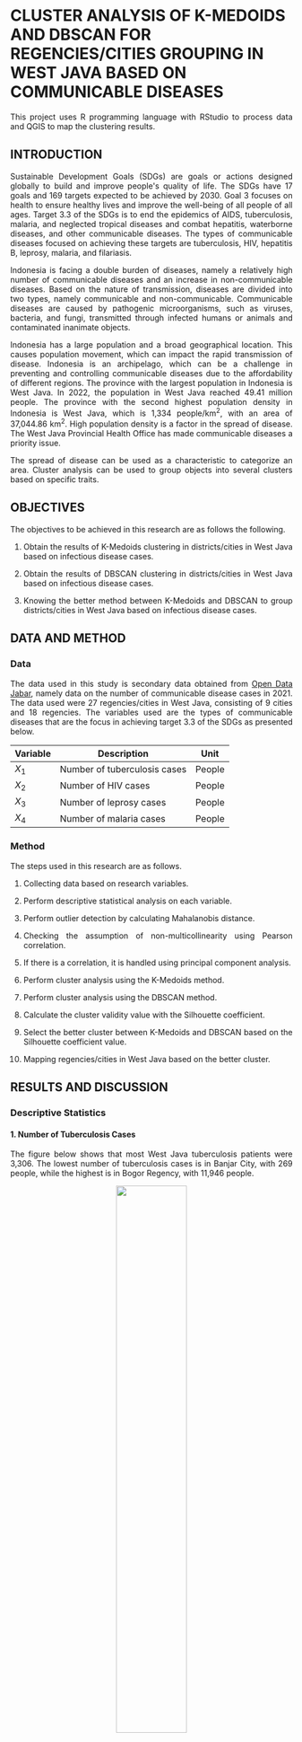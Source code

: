 # CLUSTER ANALYSIS OF K-MEDOIDS AND DBSCAN FOR REGENCIES/CITIES GROUPING IN WEST JAVA BASED ON COMMUNICABLE DISEASES
<p align="justify">
  This project uses R programming language with RStudio to process data and QGIS to map the clustering results.
</p>

## INTRODUCTION
<p align="justify">
  Sustainable Development Goals (SDGs) are goals or actions designed globally to build and improve people's quality of life. The SDGs have 17 goals and 169 targets expected to be achieved by 2030. Goal 3 focuses on health to ensure healthy lives and improve the well-being of all people of all ages. Target 3.3 of the SDGs is to end the epidemics of AIDS, tuberculosis, malaria, and neglected tropical diseases and combat hepatitis, waterborne diseases, and other communicable diseases. The types of communicable diseases focused on achieving these targets are tuberculosis, HIV, hepatitis B, leprosy, malaria, and filariasis.
</p>

<p align="justify">
  Indonesia is facing a double burden of diseases, namely a relatively high number of communicable diseases and an increase in non-communicable diseases. Based on the nature of transmission, diseases are divided into two types, namely communicable and non-communicable. Communicable diseases are caused by pathogenic microorganisms, such as viruses, bacteria, and fungi, transmitted through infected humans or animals and contaminated inanimate objects.
</p>

<p align="justify">
  Indonesia has a large population and a broad geographical location. This causes population movement, which can impact the rapid transmission of disease. Indonesia is an archipelago, which can be a challenge in preventing and controlling communicable diseases due to the affordability of different regions. The province with the largest population in Indonesia is West Java. In 2022, the population in West Java reached 49.41 million people. The province with the second highest population density in Indonesia is West Java, which is 1,334 people/km<sup>2</sup>, with an area of 37,044.86 km<sup>2</sup>. High population density is a factor in the spread of disease. The West Java Provincial Health Office has made communicable diseases a priority issue. 
</p>

<p align="justify">
  The spread of disease can be used as a characteristic to categorize an area. Cluster analysis can be used to group objects into several clusters based on specific traits.
</p>

## OBJECTIVES
The objectives to be achieved in this research are as follows the following.
1. <p align="justify">Obtain the results of K-Medoids clustering in districts/cities in West Java based on infectious disease cases.</p>
2. <p align="justify">Obtain the results of DBSCAN clustering in districts/cities in West Java based on infectious disease cases.</p>
3. <p align="justify">Knowing the better method between K-Medoids and DBSCAN to group districts/cities in West Java based on infectious disease cases.</p>

## DATA AND METHOD
### Data
<p align="justify">
  The data used in this study is secondary data obtained from <a href="https://opendata.jabarprov.go.id/id/hasil-pencarian?topic=2&region=1">Open Data Jabar</a>, namely data on the number of communicable disease cases in 2021. The data used were 27 regencies/cities in West Java, consisting of 9 cities and 18 regencies. The variables used are the types of communicable diseases that are the focus in achieving target 3.3 of the SDGs as presented below.
</p>

| Variable | Description | Unit |
| --- | --- | --- |
| $X_1$ | Number of tuberculosis cases | People |
| $X_2$ | Number of HIV cases | People |
| $X_3$ | Number of leprosy cases | People |
| $X_4$ | Number of malaria cases | People |

### Method
The steps used in this research are as follows.
1. <p align="justify">Collecting data based on research variables.</p>
2. <p align="justify">Perform descriptive statistical analysis on each variable.</p>
3. <p align="justify">Perform outlier detection by calculating Mahalanobis distance.</p>
4. <p align="justify">Checking the assumption of non-multicollinearity using Pearson correlation.</p>
5. <p align="justify">If there is a correlation, it is handled using principal component analysis.</p>
6. <p align="justify">Perform cluster analysis using the K-Medoids method.</p>
7. <p align="justify">Perform cluster analysis using the DBSCAN method.</p>
8. <p align="justify">Calculate the cluster validity value with the Silhouette coefficient.</p>
9. <p align="justify">Select the better cluster between K-Medoids and DBSCAN based on the Silhouette coefficient value.</p>
10. <p align="justify">Mapping regencies/cities in West Java based on the better cluster.</p>

## RESULTS AND DISCUSSION
### Descriptive Statistics
#### 1. Number of Tuberculosis Cases
<p align="justify">
  The figure below shows that most West Java tuberculosis patients were 3,306. The lowest number of tuberculosis cases is in Banjar City, with 269 people, while the highest is in Bogor Regency, with 11,946 people.
</p>

<p align="center">
  <img src="https://github.com/user-attachments/assets/02c04d36-2531-4e6f-a6c0-4dcc4f2dfc09" width="50%"/>
</p>

#### 2. Number of HIV Cases
<p align="justify">
  The figure below shows that most West Java HIV patients were 168. The lowest number of HIV cases is in Pangandaran Regency, with 4 people, while the highest is in Bogor Regency, with 430 people.
</p>

<p align="center">
  <img src="https://github.com/user-attachments/assets/3e1759a7-8922-41db-bf5f-a3d0e4f1b221" width="50%"/>
</p>

#### 3. Number of Leprosy Cases
<p align="justify">
  The figure below shows that most West Java leprosy patients were 49. The lowest number of leprosy cases is in West Bandung Regency and Cimahi City, with 0 people, while the highest is in Bogor Regency, with 220 people.
</p>

<p align="center">
  <img src="https://github.com/user-attachments/assets/b550c62f-406f-48c1-b073-64a21fee591a" width="50%"/>
</p>

#### 4. Number of Malaria Cases
<p align="justify">
  The figure below shows that most West Java leprosy patients were 7. The lowest number of leprosy cases is in 8 regencies/cities, with 0 people, while the highest is in Cimahi City, with 43 people.
</p>

<p align="center">
  <img src="https://github.com/user-attachments/assets/6a028000-6a3d-4790-a960-94e8f60a9b8a" width="50%"/>
</p>

### Outlier Detection
<p align="justify">
  The objects presented in the table below are identified as outliers because they have Mahalanobis distance values > $\chi^2_{27;0.05}$ (9.49). Therefore, K-Medoids and DBSCAN can be applied because they are robust to outliers.
</p>

| Regencies/Cities | Mahalanobis Distance |
| --- | --- |
| Bogor Regency  | 12.38  |
| Indramayu Regency  | 13.45  |
| Bandung City  | 12.50  |
| Depok City  | 15.66  |

### Nonmulticollinearity Assumption
<p align="justify">
  The hypothesis tested is as follows.
</p>

$H_0: \rho = 0$ (there is no correlation between variables)

$H_1: \rho \neq 0$ (there is a correlation between variables)

<p align="justify">
  The $\alpha$ value used is 0.05. The results of the p-value calculation are presented in the table below. Because there is a p-value < 0.05, then reject $H_0$, which means that there is a correlation between the variables. Therefore, it is necessary to conduct a principal component analysis to deal with the problem of multicollinearity.
</p>
    
| Variable | $X_1$ | $X_2$ | $X_3$ | $X_4$ |
| --- | --- | --- | --- | --- |
| $X_1$ | | | | |
| $X_2$ | <ins>0.01</ins> | | | |
| $X_3$ | <ins>0.02</ins> | <ins>0.01</ins> | | |
| $X_4$ | 0.80 | 0.15 | 0.71 | |

### Principal Component Analysis
<p align="justify">
  The results of the principal component analysis calculations are presented in the table below.
</p>

| Variable | $X_1$ | $X_2$ | $X_3$ | $X_4$ |
| --- | --- | --- | --- | --- |
| $X_1$ | 0.57 | 0.21 | 0.71 | 0.36 |
| $X_2$ | 0.60 | -0.28 | 0.00 | -0.75 |
| $X_3$ | 0.56 | 0.26 | -0.70 | 0.36 |
| $X_4$ | 0.11 | -0.90 | 0.00 | 0.42 |
| Eigen value | 1.39 | 1.06 | 0.74 | 0.62 |
| Proportion of variance | 0.49 | 0.28 | 0.13 | 0.10 |
| Cumulative proportion | 0.49 | 0.77 | 0.90 | 1.00 |

<p align="justify">
  Based on the table above, the principal component equation is formed as follows.
</p>

$PC_1 = 0.57X_1 + 0.21X_2 + 0.71X_3 + 0.36X_4$

$PC_2 = 0.60X_1 - 0.28X_2 - 0.75X_4$

$PC_3 = 0.56X_1 + 0.26X_2 - 0.70X_3 + 0.36X_4$

$PC_4 = 0.11X_1 - 0.90X_2 + 0.42X_4$

<p align="justify">
  The main components used are as many as the initial variables, namely 6 because this analysis aims to eliminate the correlation between variables. Hence, there is no need to reduce the variables. After obtaining the principal component equation, a substitution is made to the principal component equation to obtain the principal component score, which is used as new data for further analysis.
</p>

### K-Medoids
<p align="justify">
  Previous research by Septianingsih (2022) related to grouping regencies/cities in East Java based on the level of communicable disease cases with average linkage resulted in an optimal number of clusters of 4. Therefore, the determination of the number of clusters in this study with K-Medoids is 4 clusters. Then, the Euclidean distance between the object and the medoid is calculated, and each object is grouped into a cluster based on the closest medoid distance. The same steps are performed on the new medoid candidates. The objects selected as new medoid candidates were West Bandung Regency for cluster 1, Purwakarta Regency for cluster 2, Indramayu Regency for cluster 3, and Cimahi City for cluster 4. The medoid selection iteration process is stopped because of the value of S > 0. The results of clustering with K-Medoids are presented in the table below.
</p>

| Cluster | Number of Members | Members |
| --- | --- | --- |
| 1 | 7 regencies/cities | Bogor Regency, Cirebon Regency, Indramayu Regency, Subang Regency, Karawang Regency, Bekasi Regency, Bekasi City |
| 2 | 6 regencies/cities | Sukabumi Regency, Cianjur Regency, Bandung Regency, Garut Regency, Bandung City, Cirebon City |
| 3 | 11 regencies/cities | Tasikmalaya Regency, Ciamis Regency, Kuningan Regency, Majalengka Regency, Sumedang Regency, Purwakarta Regency, West Bandung Regency, Pangandaran Regency, Sukabumi City, Tasikmalaya City, Banjar City |
| 4 | 3 regencies/cities | Bogor City, Depok City, Cimahi City |

### DBSCAN
<p align="justify">
  In the k-distance graph, the x-axis is the point, and the y-axis is the Euclidean distance of the k-nearest neighbours. The border point is marked with a black line and is determined at the 21<sup>st</sup> point for a value of k = 3 and the 24<sup>th</sup> point for a value of k = 4 because the graph has a sharp rise. The value of k is considered as MinPts.
1. The dashed red lines in the figure below indicate the temporary Epsilon values of 1.42, 1.27, 1.22, 1.19, 1.18, 1.12, 1.10, 0.98, 0.93, 0.84, 0.70, 0.68, 0.59, 0.58, 0.51, and 0.48.
</p>

<p align="center">
  <img src="https://github.com/user-attachments/assets/3858bc3d-a65c-44e8-9452-e54090f51f3e" width="50%"/>
</p>

<p align="justify">
2. The dashed red lines in the figure below indicate the temporary Epsilon values of 2.13, 2.09, 1.97, 1.64, 1.53, 1.47, 1.46, 1.37, 1.27, 1.20, 1.13, 1.01, 0.83, 0.79, 0.65, 0.62, and 0.60.
</p>

<p align="center">
  <img src="https://github.com/user-attachments/assets/451b3dee-9cf8-44c7-9aae-801acc6c1e2b" width="50%"/>
</p>

<p align="justify">
  After determining the temporary MinPts and Epsilon, the best value is determined. The best MinPts and Epsilon can be determined by looking at the results of the cluster formed, which is a minimum of two. The best values obtained are MinPts of 4 and Epsilons of 1.37. 
</p>

<p align="justify">
  Furthermore, each point is categorized based on the Euclidean distance value. A point is a core point if the number of points in the Epsilon radius ≥ MinPts (4), a border point if the number of points in the Epsilon radius < MinPts (4) and neighbouring the core point, and noise if the number of points in the Epsilon radius < MinPts (4) and not neighbouring the core point. The cluster is first determined at the core point. If a regency/city becomes the first core point, it belongs to cluster 1. If a regency/city becomes the second core point and is not connected to a point in cluster 1, it belongs to cluster 2. Furthermore, if there is a connected point in cluster 1, the point is in cluster 1, while if there is a connected point in cluster 2, then the point is in cluster 2. 
</p>
    
<p align="justify">
  After all points are processed, it is found that there are 2 clusters formed with noise in as many as 8 regencies/cities. In this study, noise is not removed because it aims to cluster all regencies/cities in West Java based on communicable disease cases. The results of clustering with DBSCAN are presented in the table below.
</p>

| Cluster | Number of Members | Members |
| --- | --- | --- |
| 1 | 17 regencies/cities | Sukabumi Regency, Cianjur Regency, Bandung Regency, Garut Regency, Tasikmalaya Regency, Ciamis Regency, Kuningan Regency, Majalengka Regency, Sumedang Regency, Purwakarta Regency, West Bandung Regency, Pangandaran Regency, Sukabumi City, Cirebon City, Depok City, Tasikmalaya City, Banjar City |
| 2 | 4 regencies/cities | Cirebon Regency, Subang Regency, Karawang Regency, Bekasi Regency |
| Noise | 6 regencies/cities | Bogor Regency, Indramayu Regency, Bogor City, Bandung City, Bekasi City, Cimahi City |

### Selection of The Best Method
<p align="justify">
  The Silhouette coefficient values in the table below show that K-Medoids and DBSCAN produce weak cluster structures. K-Medoids have a higher Silhouette coefficient value than DBSCAN. Therefore, the clusters formed with K-Medoids are better than those formed by DBSCAN.
</p>

| Clustering Methods | Silhouette coefficient |
| --- | --- |
| K-Medoids  | 0.31  |
| DBSCAN  | 0.30  |

### Interpretation
<p align="justify">
  This project uses 4 variables to classify regencies/cities in West Java based on the number of communicable disease cases in 2021. The variables used were the number of tuberculosis cases ($X_1$), the number of HIV cases ($X_2$), the number of leprosy cases ($X_3$), and the number of malaria cases ($X_4$). The clustering results with K-Medoids are better than those with DBSCAN. Each cluster has different characteristics based on the number of communicable disease cases. The average calculation results of each variable in each cluster are presented in the table below.
</p>

| Variable | Cluster 1 | Cluster 2 | Cluster 3 | Cluster 4 |
| --- | --- | --- | --- | --- |
| $X_1$ | 5045.57 | <ins>5133.50</ins> | 1442.82 | 2421.33 |
| $X_2$ | 267.14 | 153.67 | 78.64 | <ins>291.33</ins> |
| $X_3$ | <ins>149.71</ins> | 11.67 | 13.27 | 16.67 |
| $X_4$ | 4.71 | 5.50 | 3.18 | <ins>26.67</ins> |

<p align="justify">
  Based on the table above, we can see that cluster 1 has the highest average number of HIV cases. The average number of tuberculosis cases is higher than clusters 3 and 4 but lower than cluster 2. The average number of leprosy cases is higher than clusters 2 and 3 but lower than cluster 4. The average number of malaria cases is higher than in cluster 3 but lower than in clusters 2 and 4. Therefore, cluster 1 is a group of regencies/cities with a quite high number of communicable disease cases.
</p>

<p align="justify">
  Cluster 2 has the highest average number of tuberculosis cases and the lowest number of leprosy cases. The average number of HIV cases is higher than in cluster 3 but lower than in clusters 1 and 4. The average number of malaria cases is higher than clusters 1 and 3 but lower than cluster 2. Therefore, cluster 2 is a group of regencies/cities with a quite low number of communicable disease cases. 
</p>

<p align="justify">
  Cluster 3 has the lowest average number of tuberculosis, HIV, and malaria cases. The average number of leprosy cases is higher than in cluster 2 but lower than in clusters 1 and 4. Therefore, cluster 3 is a group of regencies/cities with a low number of communicable disease cases. 
</p>

<p align="justify">
  Cluster 4 has the highest average number of HIV and malaria cases. The average number of tuberculosis cases is higher than in cluster 3 but lower than in clusters 1 and 2. The average number of leprosy cases is higher than clusters 2 and 3 but lower than cluster 1. Therefore, cluster 4 is a group of regencies/cities with a high number of communicable disease cases.
</p>

<p align="justify">
  The analysis results with K-Medoids are depicted using the distribution map in the figure below.
</p>

<p align="center">
  <img src="https://github.com/user-attachments/assets/15a45d22-398b-4de0-8b5d-fb2f33505de5" width="75%"/>
</p>

## CONCLUSION
<p align="justify">
  Based on the discussion above, it can be concluded that grouping regencies/cities in West Java based on communicable disease cases with K-Medoids formed 4 clusters. Cluster 1 consists of 7 regencies/cities, cluster 2 consists of 6 regencies/cities, cluster 3 consists of 11 regencies/cities, and cluster 4 consists of 3 regencies/cities. Grouping regencies/cities in West Java based on communicable disease cases with DBSCAN formed 2 clusters with noise of 6 regencies/cities. Cluster 1 consists of 17 regencies/cities, and cluster 2 consists of 4 regencies/cities. K-Medoids is a better method than DBSCAN for clustering regencies/cities in West Java based on communicable disease cases. This is indicated by the higher Silhouette coefficient value.
</p>
